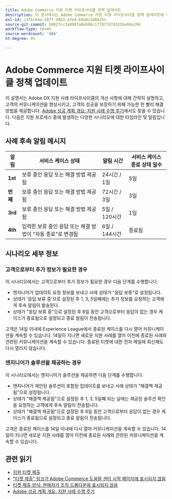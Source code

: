 ```yaml
---
title: Adobe Commerce 지원 티켓 라이프사이클 정책 업데이트
description: 이 문서에서는 Adobe Commerce 지원 티켓 라이프사이클 정책 업데이트에 대한 정보를 제공합니다.
exl-id: c3fbcb4a-107f-48b3-afed-b9a0c5d0425c
source-git-commit: b882fcc3a890fa0eb06c17f877d7d315be66e294
workflow-type: tm+mt
source-wordcount: '466'
ht-degree: 0%

---
```


# Adobe Commerce 지원 티켓 라이프사이클 정책 업데이트

이 설명서는 Adobe DX 지원 사례 라이프사이클의 개선 사항에 대해 간략히 설명하고, 고객의 커뮤니케이션을 향상시키고, 고객의 성공을 보장하기 위해 가능한 한 빨리 해결 방법을 제공합니다. [Adobe 성공 계획 개요: 지원 사례 수명 주기](https://experienceleague.adobe.com/ko/docs/support-resources/data-sheets/overview#support-case-lifecycle---coming-soon)에서도 찾을 수 있습니다.
다음은 지원 프로세스 중에 발생하는 다양한 시나리오에 대한 타임라인 및 알림입니다.

## 사례 후속 알림 메시지

| 알림 | 서비스 케이스 상태 | 알림 시간 | 서비스 케이스 종료 상태 일수 |
|--- |--- |--- |--- |
| **1st** | 보류 중인 응답 또는 해결 방법 제공됨 | 24시간 / 1일 | 5일 |
| **번째** | 보류 중인 응답 또는 해결 방법 제공됨 | 72시간 / 3일 | 3일 |
| **3rd** | 보류 중인 응답 또는 해결 방법 제공됨 | 5일 / 120시간 | 1일 |
| **4th** | 입력한 보류 중인 응답 또는 해결 방법이 &quot;자동 종료&quot;로 변경됨 | 6일 / 144시간 | 종료됨 |

## 시나리오 세부 정보

### 고객으로부터 추가 정보가 필요한 경우

이 시나리오에서는 고객으로부터 추가 정보가 필요한 경우 다음 단계를 수행합니다.

* 엔지니어가 업데이트 요청 정보를 보내고 사례 상태가 &quot;응답 보류&quot;로 설정됩니다.
* 상태가 &#39;응답 보류 중&#39;으로 설정된 후 1, 3, 5일째에는 추가 정보를 요청하는 고객에게 후속 알림이 발송된다.
* 상태가 &quot;응답 보류 중&quot;으로 설정된 후 6일 동안 고객으로부터 응답이 없는 경우 케이스가 종료됨으로 설정되고 종료 알림이 전송됩니다.

고객은 14일 이내에 Experience League에서 종료된 케이스를 다시 열어 커뮤니케이션을 계속할 수 있습니다. 14일이 지나면 새로운 지원 사례를 열어 이전에 종료된 사례와 관련된 커뮤니케이션을 계속할 수 있습니다. 종료된 티켓에 대한 전자 메일에 회신해도 다시 열리지 않습니다.

### 엔지니어가 솔루션을 제공하는 경우

이 시나리오에서는 엔지니어가 솔루션을 제공하면 다음 단계를 수행합니다.

* 엔지니어가 제안된 솔루션이 포함된 업데이트를 보내고 사례 상태가 &quot;해결책 제공됨&quot;으로 설정됩니다.
* 상태가 &quot;해결책 제공됨&quot;으로 설정된 후 1, 3, 5일째 되는 날에는 제공된 솔루션 확인을 요청하는 고객에게 후속 알림이 전송됩니다.
* 상태가 &quot;해결책 제공됨&quot;으로 설정된 후 6일 동안 고객으로부터 응답이 없는 경우 케이스가 종료됨으로 설정되고 종료 알림이 전송됩니다.

고객은 종료된 케이스를 14일 이내에 다시 열어 커뮤니케이션을 계속할 수 있습니다. 14일이 지나면 새로운 지원 사례를 열어 이전에 종료된 사례와 관련된 커뮤니케이션을 계속할 수 있습니다.

## 관련 읽기

* [지원 티켓 제출](https://experienceleague.adobe.com/ko/docs/commerce-knowledge-base/kb/help-center-guide/magento-help-center-user-guide#submit-ticket)
* [&quot;티켓 제출&quot; 링크가 Adobe Commerce 도움말 센터 시작 페이지에 표시되지 않음](https://experienceleague.adobe.com/ko/docs/commerce-knowledge-base/kb/help-center-guide/magento-help-center-user-guide#no-submit-link)
* [티켓 제출 양식: 판매자가 조직 드롭다운에 표시되지 않음](https://experienceleague.adobe.com/ko/docs/commerce-knowledge-base/kb/help-center-guide/magento-help-center-user-guide#merchant-not-displayed)
* [Adobe 성공 계획 개요: 지원 사례 수명 주기](https://experienceleague.adobe.com/ko/docs/support-resources/data-sheets/overview#support-case-lifecycle---coming-soon)
